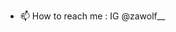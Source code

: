 
- 📫 How to reach me : IG @zawolf__

<!---
Nicolast74/Nicolast74 is a ✨ special ✨ repository because its `README.md` (this file) appears on your GitHub profile.
You can click the Preview link to take a look at your changes.
--->
